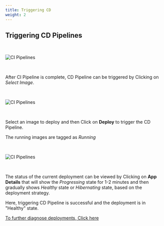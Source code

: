 ```yaml
---
title: Triggering CD
weight: 2
---
```


## Triggering CD Pipelines

&nbsp;&nbsp;

![CI Pipelines](../../tri_cd.jpg "Triggering CI Pipelines")

&nbsp;&nbsp;

After CI Pipeline is complete, CD Pipeline can be triggered by Clicking on 
*Select Image*.

&nbsp;&nbsp;

![CI Pipelines](../../CD1.JPG "Triggering CI Pipelines")

&nbsp;&nbsp;

Select an image to deploy and then Click on **Deploy** to trigger the CD Pipeline.

The running images are tagged as *Running*

&nbsp;&nbsp;

![CI Pipelines](../../tri_cd5.jpg "Triggering CI Pipelines")

&nbsp;&nbsp;

The  status of the current deployment can be viewed by Clicking on **App Details** that will show the *Progressing* state for 1-2 minutes and then gradually shows *Healthy* state or *Hibernating* state, based on the deployment strategy.

Here, triggering CD Pipeline is successful and the deployment is in "Healthy" state.


[To further diagnose deployments, Click here](https://docs.devtron.ai/docs/reference/debugging-deployments-and-monitoring/)

